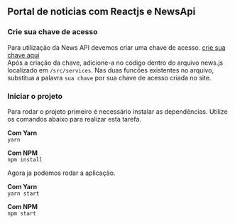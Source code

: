 ## Portal de noticias com Reactjs e NewsApi

### Crie sua chave de acesso

Para utilização da News API devemos criar uma chave de acesso. [crie sua chave aqui](https://newsapi.org/)<br>
Após a criação da chave, adicione-a no código dentro do arquivo news.js localizado em `/src/services`. Nas duas funcões existentes no arquivo, substitua a palavra `sua chave` por sua chave de acesso criada no site.

### Iniciar o projeto

Para rodar o projeto primeiro é necessário instalar as dependências. Utilize os comandos abaixo para realizar esta tarefa.

**Com Yarn** <br>
`yarn`

**Com NPM**<br>
`npm install`

Agora ja podemos rodar a aplicação.

**Com Yarn**<br>
`yarn start`

**Com NPM**<br>
`npm start`
